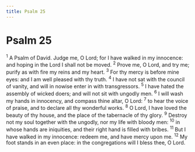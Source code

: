 ```yaml
---
title: Psalm 25
---
```

# Psalm 25

<sup>1</sup> A Psalm of David. Judge me, O Lord; for I have walked in my innocence: and hoping in the Lord I shall not be moved. <sup>2</sup> Prove me, O Lord, and try me; purify as with fire my reins and my heart. <sup>3</sup> For thy mercy is before mine eyes: and I am well pleased with thy truth. <sup>4</sup> I have not sat with the council of vanity, and will in nowise enter in with transgressors. <sup>5</sup> I have hated the assembly of wicked doers; and will not sit with ungodly men. <sup>6</sup> I will wash my hands in innocency, and compass thine altar, O Lord: <sup>7</sup> to hear the voice of praise, and to declare all thy wonderful works. <sup>8</sup> O Lord, I have loved the beauty of thy house, and the place of the tabernacle of thy glory. <sup>9</sup> Destroy not my soul together with the ungodly, nor my life with bloody men: <sup>10</sup> in whose hands are iniquities, and their right hand is filled with bribes. <sup>11</sup> But I have walked in my innocence: redeem me, and have mercy upon me. <sup>12</sup> My foot stands in an even place: in the congregations will I bless thee, O Lord. 